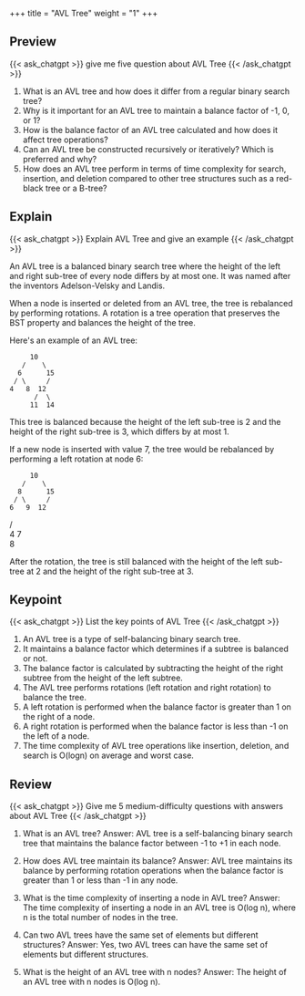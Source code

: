 +++
title = "AVL Tree"
weight = "1"
+++
## Preview
{{< ask_chatgpt >}}
give me five question about AVL Tree
{{< /ask_chatgpt >}}



1. What is an AVL tree and how does it differ from a regular binary search tree?
2. Why is it important for an AVL tree to maintain a balance factor of -1, 0, or 1? 
3. How is the balance factor of an AVL tree calculated and how does it affect tree operations?
4. Can an AVL tree be constructed recursively or iteratively? Which is preferred and why? 
5. How does an AVL tree perform in terms of time complexity for search, insertion, and deletion compared to other tree structures such as a red-black tree or a B-tree?   

## Explain
{{< ask_chatgpt >}}
Explain AVL Tree and give an example
{{< /ask_chatgpt >}}



An AVL tree is a balanced binary search tree where the height of the left and right sub-tree of every node differs by at most one. It was named after the inventors Adelson-Velsky and Landis.

When a node is inserted or deleted from an AVL tree, the tree is rebalanced by performing rotations. A rotation is a tree operation that preserves the BST property and balances the height of the tree.

Here's an example of an AVL tree:

         10
       /    \
      6      15
     / \     /
    4   8  12
          /  \
         11  14

This tree is balanced because the height of the left sub-tree is 2 and the height of the right sub-tree is 3, which differs by at most 1.

If a new node is inserted with value 7, the tree would be rebalanced by performing a left rotation at node 6:

         10
       /    \
      8      15
     / \     /
    6   9  12
   / \
  4   7
        \
         8

After the rotation, the tree is still balanced with the height of the left sub-tree at 2 and the height of the right sub-tree at 3.   

## Keypoint
{{< ask_chatgpt >}}
List the key points of AVL Tree
{{< /ask_chatgpt >}}



1) An AVL tree is a type of self-balancing binary search tree.
2) It maintains a balance factor which determines if a subtree is balanced or not.
3) The balance factor is calculated by subtracting the height of the right subtree from the height of the left subtree.
4) The AVL tree performs rotations (left rotation and right rotation) to balance the tree.
5) A left rotation is performed when the balance factor is greater than 1 on the right of a node.
6) A right rotation is performed when the balance factor is less than -1 on the left of a node.
7) The time complexity of AVL tree operations like insertion, deletion, and search is O(logn) on average and worst case.   

## Review
{{< ask_chatgpt >}}
Give me 5 medium-difficulty questions with answers about AVL Tree
{{< /ask_chatgpt >}}



1. What is an AVL tree?
Answer: AVL tree is a self-balancing binary search tree that maintains the balance factor between -1 to +1 in each node.

2. How does AVL tree maintain its balance?
Answer: AVL tree maintains its balance by performing rotation operations when the balance factor is greater than 1 or less than -1 in any node.

3. What is the time complexity of inserting a node in AVL tree?
Answer: The time complexity of inserting a node in an AVL tree is O(log n), where n is the total number of nodes in the tree.

4. Can two AVL trees have the same set of elements but different structures?
Answer: Yes, two AVL trees can have the same set of elements but different structures.

5. What is the height of an AVL tree with n nodes?
Answer: The height of an AVL tree with n nodes is O(log n).   

